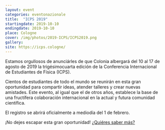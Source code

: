 ```yaml
---
layout: event
categories: eventonazionale
title:  "ICPS 2019"
startingdate: 2019-10-10
endingdate: 2019-10-10
place: Cologne
cover: /img/photos/2019-ICPS/ICPS2019.png
gallery:
site: https://icps.cologne/
---
```


Estamos orgullosos de anunciárles de que Colonia albergará del 10 al 17 de agosto de 2019 la trigésimocuarta edición de la Conferencia Internacional de Estudiantes de Física (ICPS).

Cientos de estudiantes de todo el mundo se reunirán en esta gran oportunidad para compartir ideas, atender talleres y crear nuevas amistades.
Este evento, al igual que el de otros años, establece la base de una fructífera colaboración internacional en la actual y futura comunidad científica.

El registro se abrirá oficialmente a mediodía del 1 de febrero.

¡No dejes escapar esta gran oportunidad! <a href="https://icps.cologne/">¿Quiéres saber más?</a>
